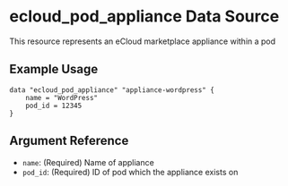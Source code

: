 # ecloud_pod_appliance Data Source

This resource represents an eCloud marketplace appliance within a pod

## Example Usage

```hcl
data "ecloud_pod_appliance" "appliance-wordpress" {
    name = "WordPress"
    pod_id = 12345
}
```

## Argument Reference

* `name`: (Required) Name of appliance
* `pod_id`: (Required) ID of pod which the appliance exists on